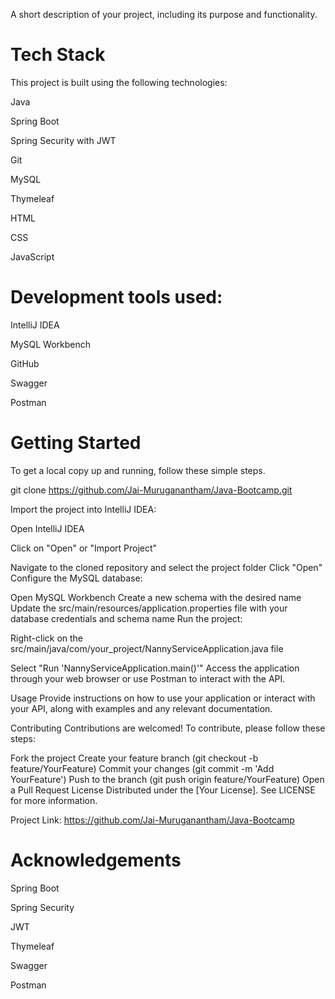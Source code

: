 
A short description of your project, including its purpose and functionality.


# Tech Stack

This project is built using the following technologies:

Java

Spring Boot

Spring Security with JWT

Git

MySQL

Thymeleaf

HTML

CSS

JavaScript

# Development tools used:

IntelliJ IDEA

MySQL Workbench

GitHub

Swagger

Postman

# Getting Started

To get a local copy up and running, follow these simple steps.

git clone https://github.com/Jai-Muruganantham/Java-Bootcamp.git

Import the project into IntelliJ IDEA:

Open IntelliJ IDEA

Click on "Open" or "Import Project"

Navigate to the cloned repository and select the project folder
Click "Open"
Configure the MySQL database:

Open MySQL Workbench
Create a new schema with the desired name
Update the src/main/resources/application.properties file with your database credentials and schema name
Run the project:

Right-click on the src/main/java/com/your_project/NannyServiceApplication.java file

Select "Run 'NannyServiceApplication.main()'"
Access the application through your web browser or use Postman to interact with the API.

Usage
Provide instructions on how to use your application or interact with your API, along with examples and any relevant documentation.

Contributing
Contributions are welcomed! To contribute, please follow these steps:

Fork the project
Create your feature branch (git checkout -b feature/YourFeature)
Commit your changes (git commit -m 'Add YourFeature')
Push to the branch (git push origin feature/YourFeature)
Open a Pull Request
License
Distributed under the [Your License]. See LICENSE for more information.




Project Link: https://github.com/Jai-Muruganantham/Java-Bootcamp

# Acknowledgements

Spring Boot

Spring Security

JWT

Thymeleaf

Swagger

Postman